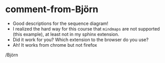 # comment-from-Björn

- Good descriptions for the sequence diagram!
- I realized the hard way for this course that `mindmaps` are not supported (this example), at least not in my sphinx extension.
- Did it work for you? Which extension to the browser do you use?
- Ah! It works from chrome but not firefox

/Björn
